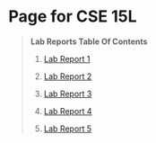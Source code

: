 # Page for CSE 15L

> **Lab Reports Table Of Contents**
>
> 1. [Lab Report 1](https://smhitle.github.io/cse15l-lab-reports/lab-report-1-week-2)
>
> 2. [Lab Report 2](https://smhitle.github.io/cse15l-lab-reports/lab-report-2-week-4)
>
> 3. [Lab Report 3](https://smhitle.github.io/cse15l-lab-reports/lab-report-3-week-6)
>
> 4. [Lab Report 4](https://smhitle.github.io/cse15l-lab-reports/lab-report-4-week-8)
>
> 5. [Lab Report 5](https://smhitle.github.io/cse15l-lab-reports/lab-report-5-week-10)





